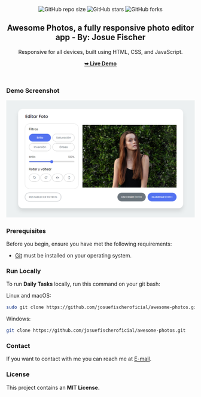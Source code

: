 <div align="center">
  
  ![GitHub repo size](https://img.shields.io/github/repo-size/josuefischeroficial/awesome-photos)
  ![GitHub stars](https://img.shields.io/github/stars/josuefischeroficial/awesome-photos?style=social)
  ![GitHub forks](https://img.shields.io/github/forks/josuefischeroficial/awesome-photos?style=social)

  <h2 align="center">Awesome Photos, a fully responsive photo editor app - By: Josue Fischer</h2>

  Responsive for all devices, built using HTML, CSS, and JavaScript.

  <a href="https://josuefischeroficial.github.io/awesome-photos/"><strong>➥ Live Demo</strong></a>

</div>

<br />
  
### Demo Screenshot

![Portfolio Desktop Demo](./preview.png "Desktop Demo")

### Prerequisites

Before you begin, ensure you have met the following requirements:

* [Git](https://git-scm.com/downloads "Download Git") must be installed on your operating system.

### Run Locally

To run **Daily Tasks** locally, run this command on your git bash:

Linux and macOS:

```bash
sudo git clone https://github.com/josuefischeroficial/awesome-photos.git
```

Windows:

```bash
git clone https://github.com/josuefischeroficial/awesome-photos.git
```

### Contact

If you want to contact with me you can reach me at [E-mail](mailto:josuefischercraft@gmail.com).

### License

This project contains an **MIT License.**